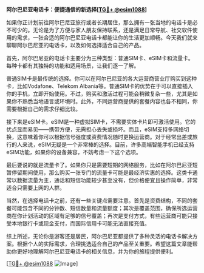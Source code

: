 **阿尔巴尼亚电话卡：便捷通信的新选择[[TG💪+ @esim1088](https://t.me/s/esim1088)]**

如果你正计划前往阿尔巴尼亚旅行或者长期居住，那么拥有一张当地的电话卡是必不可少的。无论是为了方便与家人朋友保持联系，还是满足日常导航、社交软件使用的需求，一张合适的阿尔巴尼亚电话卡都能让你的生活更加顺畅。今天我们就来聊聊阿尔巴尼亚的电话卡，以及如何选择适合自己的产品。

首先，阿尔巴尼亚的电话卡主要分为三种类型：普通SIM卡、eSIM卡和流量卡。每种卡都有其独特的功能和适用场景，让我们逐一了解。

普通SIM卡是最传统的选择。你可以在阿尔巴尼亚的各大运营商营业厅购买到这种卡，比如Vodafone、Telekom Albania等。普通SIM卡的优势在于可以直接插入你的手机，立即开始使用。不过，购买和激活过程可能会稍微复杂一些，尤其是如果你不熟悉当地语言或环境时。此外，不同运营商提供的套餐内容也各不相同，你需要根据自己的需求仔细比较。

接下来是eSIM卡。eSIM是一种虚拟SIM卡，不需要实体卡片即可激活使用。它的优点显而易见——携带方便，无需担心丢失或损坏。而且，eSIM支持多网络切换，这意味着你可以根据信号强度或资费情况随时更换运营商。对于经常出差或旅行的人来说，eSIM无疑是一个非常棒的选择。目前，许多高端智能手机已经支持eSIM功能，如果你的设备兼容，不妨考虑一下这个选项。

最后要说的就是流量卡了。如果你只是需要短期的网络服务，比如在阿尔巴尼亚短暂停留期间使用，那么购买一张专门的流量卡可能是最经济实惠的选择。这类卡通常以数据流量为主，通话和短信功能较少甚至没有，但价格便宜且操作简单，非常适合只需要上网的人群。

当然，在选择电话卡之前，还有一些关键点需要注意。首先是资费结构，不同的套餐可能包含不同的分钟数、短信数量和流量额度；其次是覆盖范围，确保所选运营商在你计划活动的区域有足够的信号覆盖；再次是支付方式，有些运营商可能只接受本地银行卡或现金支付，而国际信用卡可能无法直接充值。

综上所述，无论你是游客还是居民，阿尔巴尼亚都提供了多种灵活的电话卡解决方案。根据个人的实际需求，合理挑选适合自己的产品至关重要。希望这篇文章能帮助你更好地理解阿尔巴尼亚电话卡的相关信息，并为你的旅程提供便利。

[[TG💪+ @esim1088](https://t.me/s/esim1088) ![Image](https://i.postimg.cc/4NQfJmqS/Snipaste-2025-05-13-00-14-12.png)]
